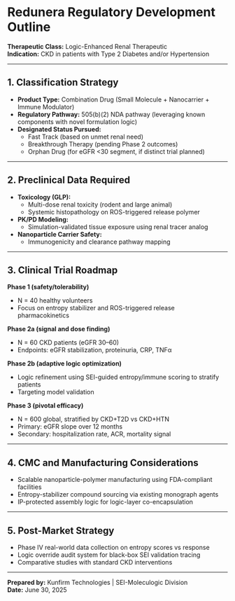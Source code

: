 # Redunera Regulatory Development Outline  
**Therapeutic Class:** Logic-Enhanced Renal Therapeutic  
**Indication:** CKD in patients with Type 2 Diabetes and/or Hypertension  

---

## 1. Classification Strategy  
- **Product Type:** Combination Drug (Small Molecule + Nanocarrier + Immune Modulator)  
- **Regulatory Pathway:** 505(b)(2) NDA pathway (leveraging known components with novel formulation logic)  
- **Designated Status Pursued:**
  - Fast Track (based on unmet renal need)
  - Breakthrough Therapy (pending Phase 2 outcomes)
  - Orphan Drug (for eGFR <30 segment, if distinct trial planned)

---

## 2. Preclinical Data Required  
- **Toxicology (GLP):**  
  - Multi-dose renal toxicity (rodent and large animal)  
  - Systemic histopathology on ROS-triggered release polymer  
- **PK/PD Modeling:**  
  - Simulation-validated tissue exposure using renal tracer analog  
- **Nanoparticle Carrier Safety:**  
  - Immunogenicity and clearance pathway mapping  

---

## 3. Clinical Trial Roadmap  
**Phase 1 (safety/tolerability)**  
- N = 40 healthy volunteers  
- Focus on entropy stabilizer and ROS-triggered release pharmacokinetics  

**Phase 2a (signal and dose finding)**  
- N = 60 CKD patients (eGFR 30–60)  
- Endpoints: eGFR stabilization, proteinuria, CRP, TNFα  

**Phase 2b (adaptive logic optimization)**  
- Logic refinement using SEI-guided entropy/immune scoring to stratify patients  
- Targeting model validation  

**Phase 3 (pivotal efficacy)**  
- N = 600 global, stratified by CKD+T2D vs CKD+HTN  
- Primary: eGFR slope over 12 months  
- Secondary: hospitalization rate, ACR, mortality signal  

---

## 4. CMC and Manufacturing Considerations  
- Scalable nanoparticle-polymer manufacturing using FDA-compliant facilities  
- Entropy-stabilizer compound sourcing via existing monograph agents  
- IP-protected assembly logic for logic-layer co-encapsulation  

---

## 5. Post-Market Strategy  
- Phase IV real-world data collection on entropy scores vs response  
- Logic override audit system for black-box SEI validation tracing  
- Comparative studies with standard CKD interventions

---

**Prepared by:** Kunfirm Technologies | SEI-Moleculogic Division  
**Date:** June 30, 2025  
